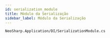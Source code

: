 ```yaml
---
id: serialization_module
title: Módulo da Serialização
sidebar_label: Módulo da Serialização
---
```


```
NeoSharp.Application/DI/SerializationModule.cs
```
